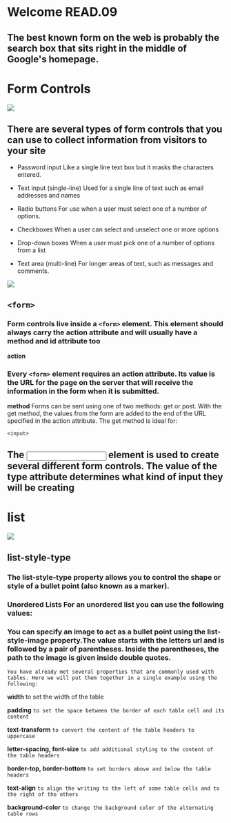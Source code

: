 # Welcome READ.09

## The best known form on the web is probably the search box that sits right in the middle of Google's homepage.

# Form Controls

![](https://tse4.mm.bing.net/th?id=OIP.r475TS7iz9zEBzp2btC1oQHaFW&pid=Api&P=0&w=300&h=300)

## There are several types of form controls that you can use to collect information from visitors to your site


* Password input Like a single line text box but it masks the characters entered.

* Text input (single-line) Used for a single line of text such as email addresses and names

* Radio buttons For use when a user must select one of a number of options.

* Checkboxes When a user can select and unselect one or more options
 
* Drop-down boxes When a user must pick one of a number of options from a list

* Text area (multi-line) For longer areas of text, such as messages and comments.
 
![](https://i0.wp.com/1stwebdesigner.com/wp-content/uploads/2010/09/contact-form-html-php-tutorial.jpg?resize=600%2C467)


 ## ``<form>``
### Form controls live inside a ``<form>`` element. This element should always carry the action attribute and will usually have a method and id attribute too


**action**
 ### Every ``<form>`` element requires an action attribute. Its value is the URL for the page on the server that will receive the information in the form when it is submitted.

**method**
Forms can be sent using one of two methods: get or post.
With the get method, the values from the form are added to the end of the URL specified in the action attribute. The get method is ideal for:

``<input>``
## The <input> element is used to create several different form controls. The value of the type attribute determines what kind of input they will be creating



# list 

![](https://i.ytimg.com/vi/BczLWImAmBk/maxresdefault.jpg)

## list-style-type

### The list-style-type property allows you to control the shape or style of a bullet point (also known as a marker). 

### Unordered Lists For an unordered list you can use the following values:

### You can specify an image to act as a bullet point using the list-style-image property.The value starts with the letters url and is followed by a pair of parentheses. Inside the parentheses, the path to the image is given inside double quotes.


``You have already met several properties that are commonly used with tables. Here we will put them together in a single example using the following:``

**width**
 to set the width of the table

**padding** ``to set the space between the border of each table cell and its content``

**text-transform** ``to convert the content of the table headers to uppercase``

**letter-spacing, font-size** ``to add additional styling to the content of the table headers``

**border-top, border-bottom** ``to set borders above and below the table headers``

**text-align** ``to align the writing to the left of some table cells and to the right of the others``

**background-color** ``to change the background color of the alternating table rows``
